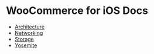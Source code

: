 # WooCommerce for iOS Docs

- [Architecture](ARCHITECTURE.md)
- [Networking](NETWORKING.md)
- [Storage](STORAGE.md)
- [Yosemite](Yosemite.md)
